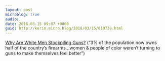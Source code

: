 ```yaml
---
layout: post
microblog: true
audio: 
date: 2018-03-15 09:07 +0800
guid: http://kerim.micro.blog/2018/03/15/010738.html
---
```

[Why Are White Men Stockpiling Guns?](http://blogs.scientificamerican.com/observations/why-are-white-men-stockpiling-guns/) (“3% of the population now owns half of the country’s firearms…women & people of color weren’t turning to guns to make themselves feel better”)
